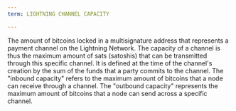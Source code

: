 ```yaml
---
term: LIGHTNING CHANNEL CAPACITY

---
```

The amount of bitcoins locked in a multisignature address that represents a payment channel on the Lightning Network. The capacity of a channel is thus the maximum amount of sats (satoshis) that can be transmitted through this specific channel. It is defined at the time of the channel's creation by the sum of the funds that a party commits to the channel. The "inbound capacity" refers to the maximum amount of bitcoins that a node can receive through a channel. The "outbound capacity" represents the maximum amount of bitcoins that a node can send across a specific channel.